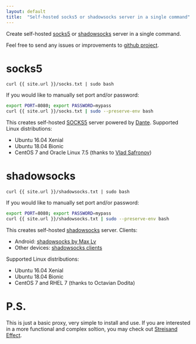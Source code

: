 ```yaml
---
layout: default
title:  "Self-hosted socks5 or shadowsocks server in a single command"
---
```

Create self-hosted [socks5](https://en.wikipedia.org/wiki/SOCKS) or [shadowsocks](https://shadowsocks.org/) server in a single command.

Feel free to send any issues or improvements to [github project](https://github.com/selivan/selivan.github.io-socks/issues).

# socks5
`curl {{ site.url }}/socks.txt | sudo bash`

If you would like to manually set port and/or password:

```bash
export PORT=8080; export PASSWORD=mypass
curl {{ site.url }}/socks.txt | sudo --preserve-env bash
```

This creates self-hosted [SOCKS5](https://en.wikipedia.org/wiki/SOCKS) server powered by [Dante](http://www.inet.no/dante/). Supported Linux distributions:

* Ubuntu 16.04 Xenial
* Ubuntu 18.04 Bionic
* CentOS 7 and Oracle Linux 7.5 (thanks to [Vlad Safronov](https://github.com/vladsf))

# shadowsocks

`curl {{ site.url }}/shadowsocks.txt | sudo bash`

If you would like to manually set port and/or password:

```bash
export PORT=8080; export PASSWORD=mypass
curl {{ site.url }}/shadowsocks.txt | sudo --preserve-env bash
```

This creates self-hosted [shadowsocks](https://shadowsocks.org/) server. Clients:
* Android: [shadowsocks by Max Lv](https://play.google.com/store/apps/details?id=com.github.shadowsocks)
* Other devices: [shadowsocks clients](https://shadowsocks.org/en/download/clients.html)

Supported Linux distributions:

* Ubuntu 16.04 Xenial
* Ubuntu 18.04 Bionic
* CentOS 7 and RHEL 7 (thanks to Octavian Dodita)

# P.S.

This is just a basic proxy, very simple to install and use. If you are interested in a more functional and complex soltion, you may check out [Streisand Effect](https://github.com/StreisandEffect/streisand).
